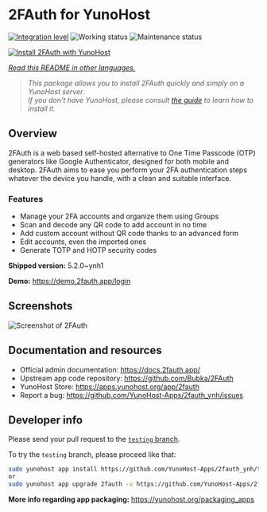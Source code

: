 <!--
N.B.: This README was automatically generated by <https://github.com/YunoHost/apps/tree/master/tools/readme_generator>
It shall NOT be edited by hand.
-->

# 2FAuth for YunoHost

[![Integration level](https://dash.yunohost.org/integration/2fauth.svg)](https://dash.yunohost.org/appci/app/2fauth) ![Working status](https://ci-apps.yunohost.org/ci/badges/2fauth.status.svg) ![Maintenance status](https://ci-apps.yunohost.org/ci/badges/2fauth.maintain.svg)

[![Install 2FAuth with YunoHost](https://install-app.yunohost.org/install-with-yunohost.svg)](https://install-app.yunohost.org/?app=2fauth)

*[Read this README in other languages.](./ALL_README.md)*

> *This package allows you to install 2FAuth quickly and simply on a YunoHost server.*  
> *If you don't have YunoHost, please consult [the guide](https://yunohost.org/install) to learn how to install it.*

## Overview

2FAuth is a web based self-hosted alternative to One Time Passcode (OTP) generators like Google Authenticator, designed for both mobile and desktop.
2FAuth aims to ease you perform your 2FA authentication steps whatever the device you handle, with a clean and suitable interface.

### Features

- Manage your 2FA accounts and organize them using Groups
- Scan and decode any QR code to add account in no time
- Add custom account without QR code thanks to an advanced form
- Edit accounts, even the imported ones
- Generate TOTP and HOTP security codes

**Shipped version:** 5.2.0~ynh1

**Demo:** <https://demo.2fauth.app/login>

## Screenshots

![Screenshot of 2FAuth](./doc/screenshots/screenshot.png)

## Documentation and resources

- Official admin documentation: <https://docs.2fauth.app/>
- Upstream app code repository: <https://github.com/Bubka/2FAuth>
- YunoHost Store: <https://apps.yunohost.org/app/2fauth>
- Report a bug: <https://github.com/YunoHost-Apps/2fauth_ynh/issues>

## Developer info

Please send your pull request to the [`testing` branch](https://github.com/YunoHost-Apps/2fauth_ynh/tree/testing).

To try the `testing` branch, please proceed like that:

```bash
sudo yunohost app install https://github.com/YunoHost-Apps/2fauth_ynh/tree/testing --debug
or
sudo yunohost app upgrade 2fauth -u https://github.com/YunoHost-Apps/2fauth_ynh/tree/testing --debug
```

**More info regarding app packaging:** <https://yunohost.org/packaging_apps>
